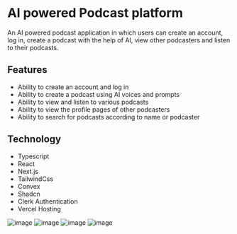 # AI powered Podcast platform

An AI powered podcast application in which users can create an account, log in, create a podcast with the help of AI, view other podcasters and listen to their podcasts.

## Features
- Ability to create an account and log in
- Ability to create a podcast using AI voices and prompts
- Ability to view and listen to various podcasts
- Ability to view the profile pages of other podcasters
- Ability to search for podcasts according to name or podcaster

## Technology
- Typescript
- React
- Next.js
- TailwindCss
- Convex
- Shadcn
- Clerk Authentication
- Vercel Hosting

![image](https://github.com/user-attachments/assets/b7c4f1aa-fc01-44d1-9dce-d1a3aec71220)
![image](https://github.com/user-attachments/assets/b0e3fb96-39e8-4cec-a1d8-d3fbffa8ac15)
![image](https://github.com/user-attachments/assets/c6b7ec5e-be7c-47b9-98e2-15c569685381)
![image](https://github.com/user-attachments/assets/aeb8e081-159e-4110-a3af-0bb97cdb6f1c)


